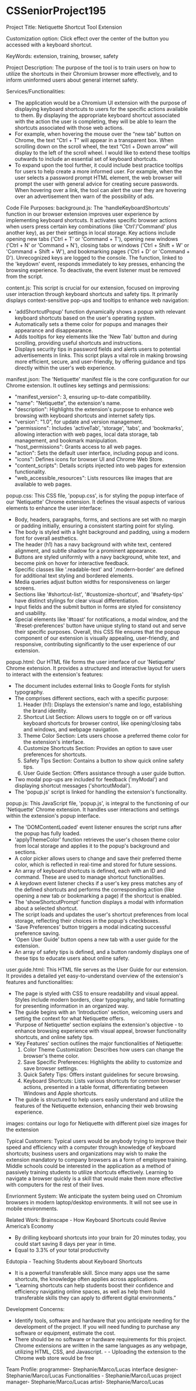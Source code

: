 # CSSeniorProject195
Project Title: Netiquette
Shortcut Tool Extension

Customization option: 
Click effect over the center of the button you accessed with a keyboard shortcut.

KeyWords: 
extension, training, browser, safety

Project Description: 
The purpose of the tool is to train users on how to utilize the shortcuts in their Chromium browser more effectively, and to inform uninformed users about general internet safety.

Services/Functionalities:
- The application would be a Chromium UI extension with the purpose of displaying keyboard shortcuts to users for the specific actions available to them. By displaying the appropriate keyboard shortcut associated with the action the user is completing, they will be able to learn the shortcuts associated with those web actions.
- For example, when hovering the mouse over the “new tab” button on Chrome, the text “Ctrl + T” will appear in a transparent box. When scrolling down on the scroll wheel, the text “Ctrl + Down arrow” will display to the left of the scroll wheel. I would like to extend these tooltips outwards to include an essential set of keyboard shortcuts.
- To expand upon the tool further, it could include best practice tooltips for users to help create a more informed user. For example, when the user selects a password prompt HTML element, the web browser will prompt the user with general advice for creating secure passwords. When hovering over a link, the tool can alert the user they are hovering over an advertisement then warn of the possibility of ads.

Code File Purposes: 
background.js: 
  The 'handleKeyboardShortcuts' function in our browser extension improves user experience by implementing keyboard shortcuts. It activates specific browser actions when users press certain key combinations (like 'Ctrl'/'Command' plus another key), as per their settings in local storage. Key actions include opening new tabs ('Ctrl + T' or 'Command + T'), opening new windows ('Ctrl + N' or 'Command + N'), closing tabs or windows ('Ctrl + Shift + W' or 'Command + Shift + W'), and bookmarking pages ('Ctrl + D' or 'Command + D'). Unrecognized keys are logged to the console. The function, linked to the 'keydown' event, responds immediately to key presses, enhancing the browsing experience. To deactivate, the event listener must be removed from the script.

content.js:
This script is crucial for our extension, focused on improving user interaction through keyboard shortcuts and safety tips. It primarily displays context-sensitive pop-ups and tooltips to enhance web navigation:
  - 'addShortcutPopup' function dynamically shows a popup with relevant keyboard shortcuts based on the user's operating system.
  - Automatically sets a theme color for popups and manages their appearance and disappearance.
  - Adds tooltips for key elements like the 'New Tab' button and during scrolling, providing useful shortcuts and instructions.
  - Displays security tips in password fields and alerts users to potential advertisements in links.
  This script plays a vital role in making browsing more efficient, secure, and user-friendly, by offering guidance and tips directly within the user's web experience.

manifest.json: 
The 'Netiquette' manifest file is the core configuration for our Chrome extension. It outlines key settings and permissions:
  - "manifest_version": 3, ensuring up-to-date compatibility.
  - "name": "Netiquette", the extension's name.
  - "description": Highlights the extension's purpose to enhance web browsing with keyboard shortcuts and internet safety tips.
  - "version": "1.0", for update and version management.
  - "permissions": Includes 'activeTab', 'storage', 'tabs', and 'bookmarks', allowing interaction with web pages, local data storage, tab management, and bookmark manipulation.
  - "host_permissions": Grants access to all web pages.
  - "action": Sets the default user interface, including popup and icons.
  - "icons": Defines icons for browser UI and Chrome Web Store.
  - "content_scripts": Details scripts injected into web pages for extension functionality.
  - "web_accessible_resources": Lists resources like images that are available to web pages.

popup.css:
This CSS file, 'popup.css', is for styling the popup interface of our 'Netiquette' Chrome extension. It defines the visual aspects of various elements to enhance the user interface:
  - Body, headers, paragraphs, forms, and sections are set with no margin or padding initially, ensuring a consistent starting point for styling.
  - The body is styled with a light background and padding, using a modern font for overall aesthetics.
  - The header (h1) has a navy background with white text, centered alignment, and subtle shadow for a prominent appearance.
  - Buttons are styled uniformly with a navy background, white text, and become pink on hover for interactive feedback.
  - Specific classes like '.readable-text' and '.modern-border' are defined for additional text styling and bordered elements.
  - Media queries adjust button widths for responsiveness on larger screens.
  - Sections like '#shortcut-list', '#customize-shortcut', and '#safety-tips' have distinct stylings for clear visual differentiation.
  - Input fields and the submit button in forms are styled for consistency and usability.
  - Special elements like '#toast' for notifications, a modal window, and the '#reset-preferences' button have unique styling to stand out and serve their specific purposes.
Overall, this CSS file ensures that the popup component of our extension is visually appealing, user-friendly, and responsive, contributing significantly to the user experience of our extension.

popup.html:
 Our HTML file forms the user interface of our 'Netiquette' Chrome extension. It provides a structured and interactive layout for users to interact with the extension's features:
  - The document includes external links to Google Fonts for stylish typography.
  - The <body> comprises different sections, each with a specific purpose:
    1. Header (h1): Displays the extension's name and logo, establishing the brand identity.
    2. Shortcut List Section: Allows users to toggle on or off various keyboard shortcuts for browser control, like opening/closing tabs and windows, and webpage navigation.
    3. Theme Color Section: Lets users choose a preferred theme color for the extension's interface.
    4. Customize Shortcuts Section: Provides an option to save user preferences for shortcuts.
    5. Safety Tips Section: Contains a button to show quick online safety tips.
    6. User Guide Section: Offers assistance through a user guide button.
  - Two modal pop-ups are included for feedback ('myModal') and displaying shortcut messages ('shortcutModal').
  - The 'popup.js' script is linked for handling the extension's functionality.

popup.js:
This JavaScript file, 'popup.js', is integral to the functioning of our 'Netiquette' Chrome extension. It handles user interactions and settings within the extension's popup interface.
  - The 'DOMContentLoaded' event listener ensures the script runs after the popup has fully loaded.
  - 'applyThemeColor' function retrieves the user's chosen theme color from local storage and applies it to the popup's background and sections.
  - A color picker allows users to change and save their preferred theme color, which is reflected in real-time and stored for future sessions.
  - An array of keyboard shortcuts is defined, each with an ID and command. These are used to manage shortcut functionalities.
  - A keydown event listener checks if a user's key press matches any of the defined shortcuts and performs the corresponding action (like opening a new tab or bookmarking a page) if the shortcut is enabled.
  - The 'showShortcutPrompt' function displays a modal with information about a selected shortcut.
  - The script loads and updates the user's shortcut preferences from local storage, reflecting their choices in the popup's checkboxes.
  - 'Save Preferences' button triggers a modal indicating successful preference saving.
  - 'Open User Guide' button opens a new tab with a user guide for the extension.
  - An array of safety tips is defined, and a button randomly displays one of these tips to educate users about online safety.

user.guide.html: 
This HTML file serves as the User Guide for our extension. It provides a detailed yet easy-to-understand overview of the extension's features and functionalities:
  - The page is styled with CSS to ensure readability and visual appeal. Styles include modern borders, clear typography, and table formatting for presenting information in an organized way.
  - The guide begins with an 'Introduction' section, welcoming users and setting the context for what Netiquette offers.
  - 'Purpose of Netiquette' section explains the extension's objective - to enhance browsing experience with visual appeal, browser functionality shortcuts, and online safety tips.
  - 'Key Features' section outlines the major functionalities of Netiquette:
    1. Color Theme Customization: Describes how users can change the browser's theme color.
    2. Save Specific Preferences: Highlights the ability to customize and save browser settings.
    3. Quick Safety Tips: Offers instant guidelines for secure browsing.
    4. Keyboard Shortcuts: Lists various shortcuts for common browser actions, presented in a table format, differentiating between Windows and Apple shortcuts.
  - The guide is structured to help users easily understand and utilize the features of the Netiquette extension, enhancing their web browsing experience.

images: contains our logo for Netiquette with different pixel size images for the extension 

Typical Customers: 
Typical users would be anybody trying to improve their speed and efficiency with a computer through knowledge of keyboard shortcuts; business users and organizations may wish to make the extension mandatory to company browsers as a form of employee training.
Middle schools could be interested in the application as a method of passively training students to utilize shortcuts effectively. Learning to navigate a browser quickly is a skill that would make them more effective with computers for the rest of their lives.

Envrionment System:
We anticipate the system being used on Chromium browsers in modern laptop/desktop environments. It will not see use in mobile environments.

Related Work:
Brainscape - How Keyboard Shortcuts could Revive America’s Economy
- By drilling keyboard shortcuts into your brain for 20 minutes today, you could start saving 8 days per year in time.
- Equal to 3.3% of your total productivity

Edutopia - Teaching Students about Keyboard Shortcuts
- It is a powerful transferable skill. Since many apps use the same shortcuts, the knowledge often applies across applications. 
- “Learning shortcuts can help students boost their confidence and efficiency navigating online spaces, as well as help them build transferable skills they can apply to different digital environments.”

Development Concerns:
- Identify tools, software and hardware that you anticipate needing for the development of the project. If you will need funding to purchase any software or equipment, estimate the cost.
- There should be no software or hardware requirements for this project. Chrome extensions are written in the same languages as any webpage, utilizing HTML, CSS, and Javascript. - - Uploading the extension to the Chrome web store would be free

Team Profile:
programmer- Stephanie/Marco/Lucas
interface designer- Stephanie/Marco/Lucas
Functionalities - Stephanie/Marco/Lucas 
project manager-  Stephanie/Marco/Lucas 
artist- Stephanie/Marco/Lucas
